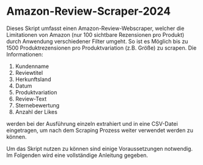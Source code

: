 # Amazon-Review-Scraper-2024
Dieses Skript umfasst einen Amazon-Review-Webscraper, welcher die Limitationen von Amazon (nur 100 sichtbare Rezensionen pro Produkt) durch Anwendung verschiedener Filter umgeht. So ist es Möglich bis zu 1500 Produktrezensionen pro Produktvariation (z.B. Größe) zu scrapen. Die Informationen: 
1. Kundenname
2. Reviewtitel
3. Herkunftsland
4. Datum
5. Produktvariation
6. Review-Text
7. Sternebewertung
8. Anzahl der Likes

werden bei der Ausführung einzeln extrahiert und in eine CSV-Datei eingetragen, um nach dem Scraping Prozess weiter verwendet werden zu können.

Um das Skript nutzen zu können sind einige Voraussetzungen notwendig. Im Folgenden wird eine vollständige Anleitung gegeben.
